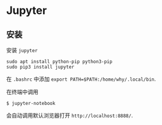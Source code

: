 # Jupyter 


## 安装 

安装 `jupyter`

```
sudo apt install python-pip python3-pip
sudo pip3 install jupyter
```

在 `.bashrc` 中添加 `export PATH=$PATH:/home/why/.local/bin`.

在终端中调用

```
$ jupyter-notebook
```

会自动调用默认浏览器打开 `http://localhost:8888/`.

 
